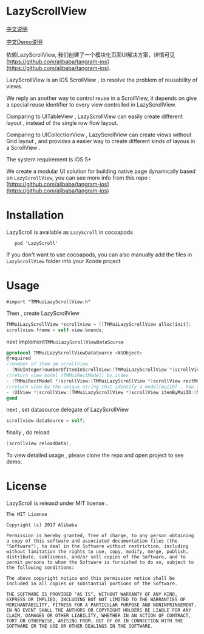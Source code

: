 # LazyScrollView

[中文说明](http://pingguohe.net/2016/01/31/lazyscroll.html)

[中文Demo说明](http://pingguohe.net/2017/03/02/lazyScrollView-demo.html)

依赖LazyScrollView, 我们创建了一个模块化页面UI解决方案，详情可见 [https://github.com/alibaba/tangram-ios](https://github.com/alibaba/tangram-ios).

LazyScrollView is an iOS ScrollView , to resolve the problem of reusability of views. 

We reply an another way to control reuse in a ScrollView, it depends on give a special reuse identifier to every view controlled in LazyScrollView.

Comparing to UITableView , LazyScrollView can easily create different layout , instead of the single row flow layout. 

Comparing to UICollectionView , LazyScrollView can create views without Grid layout , and provides a easier way to create different kinds of layous in a ScrollView .

The system requirement is iOS 5+

We create a modular UI solution for building native page dynamically based on `LazyScrollView`, you can see more info from this repo : [https://github.com/alibaba/tangram-ios](https://github.com/alibaba/tangram-ios)

# Installation

LazyScroll is available as `LazyScroll` in cocoapods 

```
   pod 'LazyScroll'
```

If you don't want to use cocoapods, you can also manually add the files in `LazyScrollView` folder into your Xcode project

# Usage

    #import "TMMuiLazyScrollView.h"
    
 Then , create LazyScrollView  
 
```objectivec
TMMuiLazyScrollView *scrollview = [[TMMuiLazyScrollView alloc]init];
scrollview.frame = self.view.bounds;
```

next implement`TMMuiLazyScrollViewDataSource`
 
```objectivec
@protocol TMMuiLazyScrollViewDataSource <NSObject>
@required
//number of item om scrollView
- (NSUInteger)numberOfItemInScrollView:(TMMuiLazyScrollView *)scrollView;
//return view model (TMMuiRectModel) by index 
- (TMMuiRectModel *)scrollView:(TMMuiLazyScrollView *)scrollView rectModelAtIndex:(NSUInteger)index;
//return view by the unique string that identify a model(muiID) . You should render the item view here. And the view is probably . Item view display. You should always try to reuse views by setting each view's reuseIdentifier and querying for available reusable views with dequeueReusableItemWithIdentifier:
- (UIView *)scrollView:(TMMuiLazyScrollView *)scrollView itemByMuiID:(NSString *)muiID;
@end
```

next , set datasource delegate of LazyScrollView

```objectivec
scrollview.dataSource = self;
```

finally , do reload

```objectivec
[scrollview reloadData];
```

 To view detailed usage , please clone the repo and open project to see demo. 

# License

LazyScroll is releasd under MIT license .

````
The MIT License

Copyright (c) 2017 Alibaba

Permission is hereby granted, free of charge, to any person obtaining a copy of this software and associated documentation files (the "Software"), to deal in the Software without restriction, including without limitation the rights to use, copy, modify, merge, publish, distribute, sublicense, and/or sell copies of the Software, and to permit persons to whom the Software is furnished to do so, subject to the following conditions:

The above copyright notice and this permission notice shall be included in all copies or substantial portions of the Software.

THE SOFTWARE IS PROVIDED "AS IS", WITHOUT WARRANTY OF ANY KIND, EXPRESS OR IMPLIED, INCLUDING BUT NOT LIMITED TO THE WARRANTIES OF MERCHANTABILITY, FITNESS FOR A PARTICULAR PURPOSE AND NONINFRINGEMENT. IN NO EVENT SHALL THE AUTHORS OR COPYRIGHT HOLDERS BE LIABLE FOR ANY CLAIM, DAMAGES OR OTHER LIABILITY, WHETHER IN AN ACTION OF CONTRACT, TORT OR OTHERWISE, ARISING FROM, OUT OF OR IN CONNECTION WITH THE SOFTWARE OR THE USE OR OTHER DEALINGS IN THE SOFTWARE.

````

